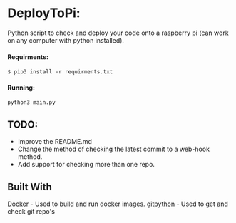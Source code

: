 # DeployToPi:
Python script to check and deploy your code onto a raspberry pi (can work on any computer with python installed).

#### Requirments:
`$ pip3 install -r requirments.txt`

#### Running:

`python3 main.py`

## TODO:
* Improve the README.md
* Change the method of checking the latest commit to a web-hook method.
* Add support for checking more than one repo.

## Built With
[Docker](https://github.com/docker/docker-py) - Used to build and run docker images.
[gitpython](https://github.com/gitpython-developers/GitPython) - Used to get and check git repo's
